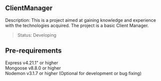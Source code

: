 ## ClientManager
Description: This is a project aimed at gaining knowledge and experience with the technologies acquired. The project is a basic Client Manager.

> Status: Developing

## Pre-requirements
Express v4.21.1" or higher\
Mongoose v8.8.0 or higher\
Nodemon v3.1.7 or higher (Optional for development or bug fixing)
